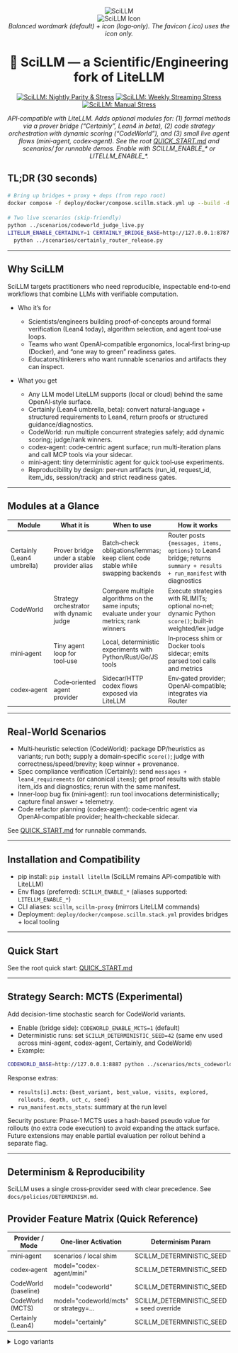 <p align="center">
  <img src="../local/artifacts/logo/SciLLM_balanced_outlined.svg" alt="SciLLM" width="140" />
  <br/>
  <img src="../local/artifacts/logo/SciLLM_icon.svg" alt="SciLLM Icon" width="44" />
  <br/>
  <em>Balanced wordmark (default) + icon (logo‑only). The favicon (.ico) uses the icon only.</em>
</p>

<h1 align="center">🔬 SciLLM — a Scientific/Engineering fork of LiteLLM</h1>

<p align="center">
  <a href="https://github.com/grahama1970/scillm/actions/workflows/nightly-parity-stress.yml"><img src="https://github.com/grahama1970/scillm/actions/workflows/nightly-parity-stress.yml/badge.svg" alt="SciLLM: Nightly Parity & Stress"></a>
  <a href="https://github.com/grahama1970/scillm/actions/workflows/weekly-streaming-stress.yml"><img src="https://github.com/grahama1970/scillm/actions/workflows/weekly-streaming-stress.yml/badge.svg" alt="SciLLM: Weekly Streaming Stress"></a>
  <a href="https://github.com/grahama1970/scillm/actions/workflows/manual-stress.yml"><img src="https://img.shields.io/badge/SciLLM%20Manual%20Stress-%E2%86%92-blue" alt="SciLLM: Manual Stress"></a>
</p>

<p align="center"><i>API‑compatible with LiteLLM. Adds optional modules for: (1) formal methods via a prover bridge (“Certainly”, Lean4 in beta), (2) code strategy orchestration with dynamic scoring (“CodeWorld”), and (3) small live agent flows (mini‑agent, codex‑agent). See the root <a href="../QUICK_START.md">QUICK_START.md</a> and scenarios/ for runnable demos. Enable with SCILLM_ENABLE_* or LITELLM_ENABLE_*.</i></p>

## TL;DR (30 seconds)

```bash
# Bring up bridges + proxy + deps (from repo root)
docker compose -f deploy/docker/compose.scillm.stack.yml up --build -d

# Two live scenarios (skip‑friendly)
python ../scenarios/codeworld_judge_live.py
LITELLM_ENABLE_CERTAINLY=1 CERTAINLY_BRIDGE_BASE=http://127.0.0.1:8787 \
  python ../scenarios/certainly_router_release.py
```

---

## Why SciLLM

SciLLM targets practitioners who need reproducible, inspectable end‑to‑end workflows that combine LLMs with verifiable computation.

- Who it’s for
  - Scientists/engineers building proof‑of‑concepts around formal verification (Lean4 today), algorithm selection, and agent tool‑use loops.
  - Teams who want OpenAI‑compatible ergonomics, local‑first bring‑up (Docker), and “one way to green” readiness gates.
  - Educators/tinkerers who want runnable scenarios and artifacts they can inspect.

- What you get
  - Any LLM model LiteLLM supports (local or cloud) behind the same OpenAI‑style surface.
  - Certainly (Lean4 umbrella, beta): convert natural‑language + structured requirements to Lean4, return proofs or structured guidance/diagnostics.
  - CodeWorld: run multiple concurrent strategies safely; add dynamic scoring; judge/rank winners.
  - codex‑agent: code‑centric agent surface; run multi‑iteration plans and call MCP tools via your sidecar.
  - mini‑agent: tiny deterministic agent for quick tool‑use experiments.
  - Reproducibility by design: per‑run artifacts (run_id, request_id, item_ids, session/track) and strict readiness gates.

---

## Modules at a Glance

| Module | What it is | When to use | How it works |
| --- | --- | --- | --- |
| Certainly (Lean4 umbrella) | Prover bridge under a stable provider alias | Batch‑check obligations/lemmas; keep client code stable while swapping backends | Router posts `{messages, items, options}` to Lean4 bridge; returns `summary + results + run_manifest` with diagnostics |
| CodeWorld | Strategy orchestrator with dynamic judge | Compare multiple algorithms on the same inputs; evaluate under your metrics; rank winners | Execute strategies with RLIMITs; optional no‑net; dynamic Python `score()`; built‑in weighted/lex judge |
| mini‑agent | Tiny agent loop for tool‑use | Local, deterministic experiments with Python/Rust/Go/JS tools | In‑process shim or Docker tools sidecar; emits parsed tool calls and metrics |
| codex‑agent | Code‑oriented agent provider | Sidecar/HTTP codex flows exposed via LiteLLM | Env‑gated provider; OpenAI‑compatible; integrates via Router |

---

## Real‑World Scenarios

- Multi‑heuristic selection (CodeWorld): package DP/heuristics as variants; run both; supply a domain‑specific `score()`; judge with correctness/speed/brevity; keep winner + provenance.
- Spec compliance verification (Certainly): send `messages + lean4_requirements` (or canonical `items`); get proof results with stable item_ids and diagnostics; rerun with the same manifest.
- Inner‑loop bug fix (mini‑agent): run tool invocations deterministically; capture final answer + telemetry.
- Code refactor planning (codex‑agent): code‑centric agent via OpenAI‑compatible provider; health‑checkable sidecar.

See <a href="../QUICK_START.md">QUICK_START.md</a> for runnable commands.

---

## Installation and Compatibility

- pip install: `pip install litellm` (SciLLM remains API‑compatible with LiteLLM)
- Env flags (preferred): `SCILLM_ENABLE_*` (aliases supported: `LITELLM_ENABLE_*`)
- CLI aliases: `scillm`, `scillm-proxy` (mirrors LiteLLM commands)
- Deployment: `deploy/docker/compose.scillm.stack.yml` provides bridges + local tooling

---

## Quick Start

See the root quick start: <a href="../QUICK_START.md">QUICK_START.md</a>

---

## Strategy Search: MCTS (Experimental)

Add decision-time stochastic search for CodeWorld variants.

- Enable (bridge side): `CODEWORLD_ENABLE_MCTS=1` (default)
- Deterministic runs: set `SCILLM_DETERMINISTIC_SEED=42` (same env used across mini-agent, codex-agent, Certainly, and CodeWorld)
- Example:

```bash
CODEWORLD_BASE=http://127.0.0.1:8887 python ../scenarios/mcts_codeworld_demo.py
```

Response extras:
- `results[i].mcts`: `{best_variant, best_value, visits, explored, rollouts, depth, uct_c, seed}`
- `run_manifest.mcts_stats`: summary at the run level

Security posture: Phase‑1 MCTS uses a hash‑based pseudo value for rollouts (no extra code execution) to avoid expanding the attack surface. Future extensions may enable partial evaluation per rollout behind a separate flag.

---

## Determinism & Reproducibility

SciLLM uses a single cross‑provider seed with clear precedence. See `docs/policies/DETERMINISM.md`.

## Provider Feature Matrix (Quick Reference)

| Provider / Mode        | One‑liner Activation                   | Determinism Param                         | Adaptive Strategy | Retry Telemetry         | Formal Methods |
|------------------------|----------------------------------------|-------------------------------------------|-------------------|-------------------------|----------------|
| mini‑agent            | scenarios / local shim                 | SCILLM_DETERMINISTIC_SEED                 | N/A               | N/A                     | No             |
| codex‑agent           | model="codex-agent/mini"               | SCILLM_DETERMINISTIC_SEED                 | N/A               | retry_stats (optional)  | No             |
| CodeWorld (baseline)  | model="codeworld"                      | SCILLM_DETERMINISTIC_SEED                 | MCTS (optional)   | N/A                     | No             |
| CodeWorld (MCTS)      | model="codeworld/mcts" or strategy=…   | SCILLM_DETERMINISTIC_SEED + seed override | Yes (root‑bandit) | N/A                     | No             |
| Certainly (Lean4)     | model="certainly"                      | SCILLM_DETERMINISTIC_SEED                 | N/A               | N/A                     | Yes            |


<details>
  <summary>Logo variants</summary>
  <p>
    <img src="../local/artifacts/logo/SciLLM_balanced_outlined.svg" alt="SciLLM Balanced (default, outlined)" height="36" />
    &nbsp;&nbsp;
    <img src="../local/artifacts/logo/SciLLM_icon.svg" alt="SciLLM Icon" height="36" />
    &nbsp;&nbsp;
    <img src="../local/artifacts/logo/SciLLM_balanced_dark.svg" alt="SciLLM Balanced Dark" height="36" />
    &nbsp;&nbsp;
    <img src="../local/artifacts/logo/SciLLM_balanced_mono.svg" alt="SciLLM Balanced Mono" height="36" />
  </p>
  <p>Use <code>make logo-export</code> to produce outlined SVGs and favicons in <code>local/artifacts/logo/</code>. The generated <code>favicon.ico</code> uses the icon only (no text).</p>
</details>
